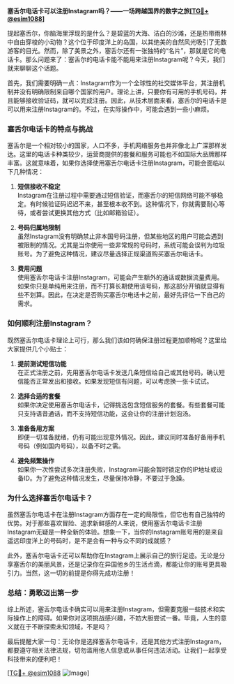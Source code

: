 **塞舌尔电话卡可以注册Instagram吗？——一场跨越国界的数字之旅[[TG💪+ @esim1088](https://t.me/s/esim1088)]**

提起塞舌尔，你脑海里浮现的是什么？是碧蓝的大海、洁白的沙滩，还是热带雨林中自由穿梭的小动物？这个位于印度洋上的岛国，以其绝美的自然风光吸引了无数游客的目光。然而，除了美景之外，塞舌尔还有一张独特的“名片”，那就是它的电话卡。那么问题来了：塞舌尔的电话卡能不能用来注册Instagram呢？今天，我们就来聊聊这个话题。

首先，我们需要明确一点：Instagram作为一个全球性的社交媒体平台，其注册机制并没有明确限制来自哪个国家的用户。理论上讲，只要你有可用的手机号码，并且能够接收验证码，就可以完成注册。因此，从技术层面来看，塞舌尔的电话卡是可以用来注册Instagram的。不过，在实际操作中，可能会遇到一些小麻烦。

### **塞舌尔电话卡的特点与挑战**

塞舌尔是一个相对较小的国家，人口不多，手机网络服务也并非像北上广深那样发达。这里的电话卡种类较少，运营商提供的套餐和服务可能也不如国际大品牌那样丰富。这就意味着，如果你选择使用塞舌尔电话卡注册Instagram，可能会面临以下几种情况：

1. **短信接收不稳定**  
   Instagram在注册过程中需要通过短信验证，而塞舌尔的短信网络可能不够稳定。有时候验证码迟迟不来，甚至根本收不到。这种情况下，你就需要耐心等待，或者尝试更换其他方式（比如邮箱验证）。

2. **号码归属地限制**  
   虽然Instagram没有明确禁止非本国号码注册，但某些地区的用户可能会遇到被限制的情况。尤其是当你使用一些非常规的号码时，系统可能会误判为垃圾账号。为了避免这种情况，建议尽量选择正规渠道购买塞舌尔电话卡。

3. **费用问题**  
   使用塞舌尔电话卡注册Instagram，可能会产生额外的通话或数据流量费用。如果你只是单纯用来注册，而不打算长期使用该号码，那这部分开销就显得有些不划算。因此，在决定是否购买塞舌尔电话卡之前，最好先评估一下自己的需求。

### **如何顺利注册Instagram？**

既然塞舌尔电话卡理论上可行，那么我们该如何确保注册过程更加顺畅呢？这里给大家提供几个小贴士：

1. **提前测试短信功能**  
   在正式注册之前，先用塞舌尔电话卡发送几条短信给自己或其他号码，确认短信能否正常发出和接收。如果发现短信有问题，可以考虑换一张卡试试。

2. **选择合适的套餐**  
   如果你决定使用塞舌尔电话卡，记得挑选包含短信服务的套餐。有些套餐可能只支持语音通话，而不支持短信功能，这会让你的注册计划泡汤。

3. **准备备用方案**  
   即便一切准备就绪，仍有可能出现意外情况。因此，建议同时准备好备用手机号码（例如国内号码），以备不时之需。

4. **避免频繁操作**  
   如果你一次性尝试多次注册失败，Instagram可能会暂时锁定你的IP地址或设备ID。为了避免这种情况发生，尽量保持冷静，不要过于急躁。

### **为什么选择塞舌尔电话卡？**

虽然塞舌尔电话卡在注册Instagram方面存在一定的局限性，但它也有自己独特的优势。对于那些喜欢冒险、追求新鲜感的人来说，使用塞舌尔电话卡注册Instagram无疑是一种全新的体验。想象一下，当你的Instagram账号用的是来自遥远印度洋上的号码时，是不是会有一种与众不同的成就感？

此外，塞舌尔电话卡还可以帮助你在Instagram上展示自己的旅行足迹。无论是分享塞舌尔的美丽风景，还是记录你在异国他乡的生活点滴，都能让你的账号更具吸引力。当然，这一切的前提是你得先成功注册！

### **总结：勇敢迈出第一步**

综上所述，塞舌尔电话卡确实可以用来注册Instagram，但需要克服一些技术和实际操作上的障碍。如果你对这项挑战感兴趣，不妨大胆尝试一番。毕竟，人生的意义就在于不断探索未知领域，不是吗？

最后提醒大家一句：无论你是选择塞舌尔电话卡，还是其他方式注册Instagram，都要遵守相关法律法规，切勿滥用他人信息或从事任何违法活动。让我们一起享受科技带来的便利吧！

[[TG💪+ @esim1088](https://t.me/s/esim1088) ![Image](https://i.postimg.cc/4NQfJmqS/Snipaste-2025-05-13-00-14-12.png)]